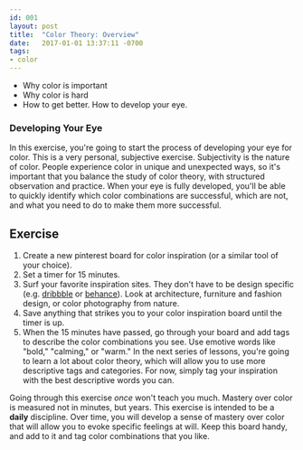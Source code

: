 ```yaml
---
id: 001
layout: post
title:  "Color Theory: Overview"
date:   2017-01-01 13:37:11 -0700
tags:
- color
---
```

* Why color is important
* Why color is hard
* How to get better. How to develop your eye.

### Developing Your Eye
In this exercise, you're going to start the process of developing your eye for color. This is a very personal, subjective exercise. Subjectivity is the nature of color. People experience color in unique and unexpected ways, so it's important that you balance the study of color theory, with structured observation and practice. When your eye is fully developed, you'll be able to quickly identify which color combinations are successful, which are not, and what you need to do to make them more successful.

<!--more-->
## Exercise
1. Create a new pinterest board for color inspiration (or a similar tool of your choice).
2. Set a timer for 15 minutes.
3. Surf your favorite inspiration sites. They don't have to be design specific (e.g. [dribbble](https://www.dribbble.com) or [behance](https://www.behance.net/)). Look at architecture, furniture and fashion design, or color photography from nature.
4. Save anything that strikes you to your color inspiration board until the timer is up.
5. When the 15 minutes have passed, go through your board and add tags to describe the color combinations you see. Use emotive words like "bold," "calming," or "warm." In the next series of lessons, you're going to learn a lot about color theory, which will allow you to use more descriptive tags and categories. For now, simply tag your inspiration with the best descriptive words you can.

Going through this exercise *once* won't teach you much. Mastery over color is measured not in minutes, but years. This exercise is intended to be a **daily** discipline. Over time, you will develop a sense of mastery over color that will allow you to evoke specific feelings at will. Keep this board handy, and add to it and tag color combinations that you like.
